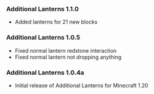 ### Additional Lanterns 1.1.0
- Added lanterns for 21 new blocks

### Additional Lanterns 1.0.5
- Fixed normal lantern redstone interaction
- Fixed normal lantern not dropping anything

### Additional Lanterns 1.0.4a
- Initial release of Additional Lanterns for Minecraft 1.20
